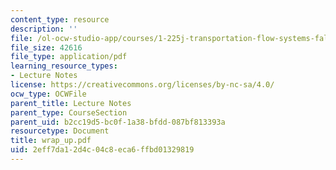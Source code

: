 ```yaml
---
content_type: resource
description: ''
file: /ol-ocw-studio-app/courses/1-225j-transportation-flow-systems-fall-2002/2eff7da12d4c04c8eca6ffbd01329819_wrap_up.pdf
file_size: 42616
file_type: application/pdf
learning_resource_types:
- Lecture Notes
license: https://creativecommons.org/licenses/by-nc-sa/4.0/
ocw_type: OCWFile
parent_title: Lecture Notes
parent_type: CourseSection
parent_uid: b2cc19d5-bc0f-1a38-bfdd-087bf813393a
resourcetype: Document
title: wrap_up.pdf
uid: 2eff7da1-2d4c-04c8-eca6-ffbd01329819
---
```

